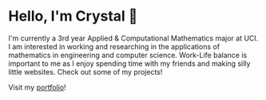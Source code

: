 # Hello, I'm Crystal 🐸

I'm currently a 3rd year Applied & Computational Mathematics major at UCI. I am interested in working and researching in the applications of mathematics in engineering and computer science. Work-Life balance is important to me as I enjoy spending time with my friends and making silly little websites. Check out some of my projects!

Visit my [portfolio](https://jesuscryst.github.io/crystal-tran/)!
